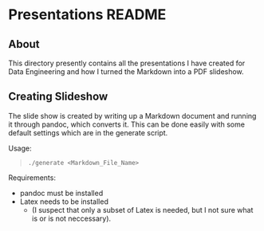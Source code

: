 # Presentations README

## About
This directory presently contains all the presentations I have created for Data Engineering and how I turned the Markdown into a PDF slideshow.

## Creating Slideshow
The slide show is created by writing up a Markdown document and running it through pandoc, which converts it.
This can be done easily with some default settings which are in the generate script.

Usage:
> `./generate <Markdown_File_Name>`

Requirements:
* pandoc must be installed
* Latex needs to be installed 
  * (I suspect that only a subset of Latex is needed, but I not sure what is or is not neccessary).